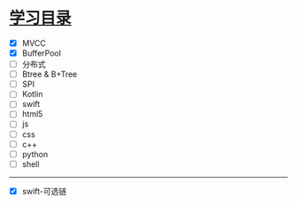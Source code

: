 # [学习目录](https://github.com/platojobs/agenda/issues/8)

 - [x] MVCC
 - [x] BufferPool
 - [ ] 分布式
 - [ ] Btree & B+Tree
 - [ ] SPI
 - [ ] Kotlin
 - [ ] swift
 - [ ] html5
 - [ ] js
 - [ ] css
 - [ ] c++
 - [ ] python
 - [ ] shell

---

- [x] swift-可选链